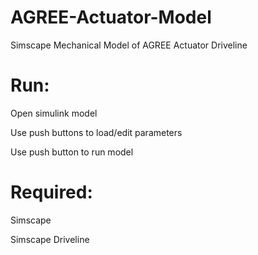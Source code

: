 # AGREE-Actuator-Model

Simscape Mechanical Model of AGREE Actuator Driveline

# Run:

Open simulink model

Use push buttons to load/edit parameters

Use push button to run model

# Required:

Simscape

Simscape Driveline
